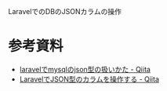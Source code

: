 LaravelでのDBのJSONカラムの操作

# 参考資料
- [laravelでmysqlのjson型の扱いかた - Qiita](https://qiita.com/haruraruru/items/bbf1392160357666a66a)
- [LaravelでJSON型のカラムを操作する - Qiita](https://qiita.com/s4kd0R/items/49dfdb668e0aeeff3a21)